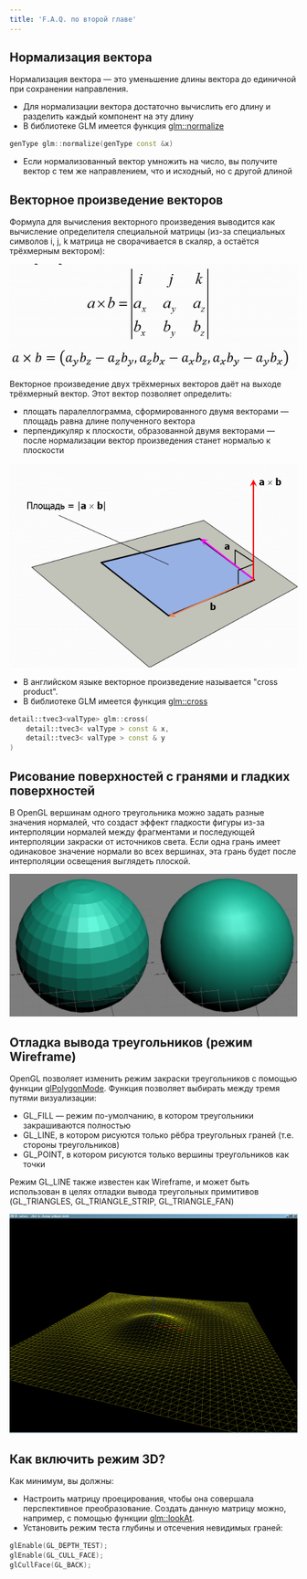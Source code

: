 ```yaml
---
title: 'F.A.Q. по второй главе'
---
```


## Нормализация вектора

Нормализация вектора &mdash; это уменьшение длины вектора до единичной при сохранении направления.

- Для нормализации вектора достаточно вычислить его длину и разделить каждый компонент на эту длину
- В библиотеке GLM имеется функция [glm::normalize](https://glm.g-truc.net/0.9.4/api/a00131.html#ga68b931c228750eeba844c273c54ca43d)

```cpp
genType glm::normalize(genType const &x) 	
```

- Если нормализованный вектор умножить на число, вы получите вектор с тем же направлением, что и исходный, но с другой длиной

## Векторное произведение векторов

Формула для вычисления векторного произведения выводится как вычисление определителя специальной матрицы (из-за специальных символов i, j, k матрица не сворачивается в скаляр, а остаётся трёхмерным вектором):

![Формула](figures/cross_product.png)

Векторное произведение двух трёхмерных векторов даёт на выходе трёхмерный вектор. Этот вектор позволяет определить:

- площать паралеллограмма, сформированного двумя векторами &mdash; площадь равна длине полученного вектора
- перпендикуляр к плоскости, образованной двумя векторами &mdash; после нормализации вектор произведения станет нормалью к плоскости

![Иллюстрация](figures/crosspod_area.png)

- В английском языке векторное произведение называется "cross product".
- В библиотеке GLM имеется функция [glm::cross](https://glm.g-truc.net/0.9.4/api/a00131.html#gaa127ddc9d38f715125f91742d399eb6f)

```cpp
detail::tvec3<valType> glm::cross(
	detail::tvec3< valType > const & x,
	detail::tvec3< valType > const & y 
) 
```

## Рисование поверхностей с гранями и гладких поверхностей

В OpenGL вершинам одного треугольника можно задать разные значения нормалей, что создаст эффект гладкости фигуры из-за интерполяции нормалей между фрагментами и последующей интерполяции закраски от источников света. Если одна грань имеет одинаковое значение нормали во всех вершинах, эта грань будет после интерполяции освещения выглядеть плоской.

![Иллюстрация](figures/flat_and_soft_surfaces.png)

## Отладка вывода треугольников (режим Wireframe)

OpenGL позволяет изменить режим закраски треугольников с помощью функции [glPolygonMode](https://www.opengl.org/sdk/docs/man/html/glPolygonMode.xhtml). Функция позволяет выбирать между тремя путями визуализации:

- GL_FILL &mdash; режим по-умолчанию, в котором треугольники закрашиваются полностью
- GL_LINE, в котором рисуются только рёбра треугольных граней (т.е. стороны треугольников)
- GL_POINT, в котором рисуются только вершины треугольников как точки

Режим GL_LINE также известен как Wireframe, и может быть использован в целях отладки вывода треугольных примитивов (GL_TRIANGLES, GL_TRIANGLE_STRIP, GL_TRIANGLE_FAN)

![Иллюстрация](figures/wireframe_drawing.png)

## Как включить режим 3D?

Как минимум, вы должны:

- Настроить матрицу проецирования, чтобы она совершала перспективное преобразование. Создать данную матрицу можно, например, с помощью функции [glm::lookAt](http://stackoverflow.com/questions/21830340/understanding-glmlookat).
- Установить режим теста глубины и отсечения невидимых граней:

```cpp
glEnable(GL_DEPTH_TEST);
glEnable(GL_CULL_FACE);
glCullFace(GL_BACK);
```
